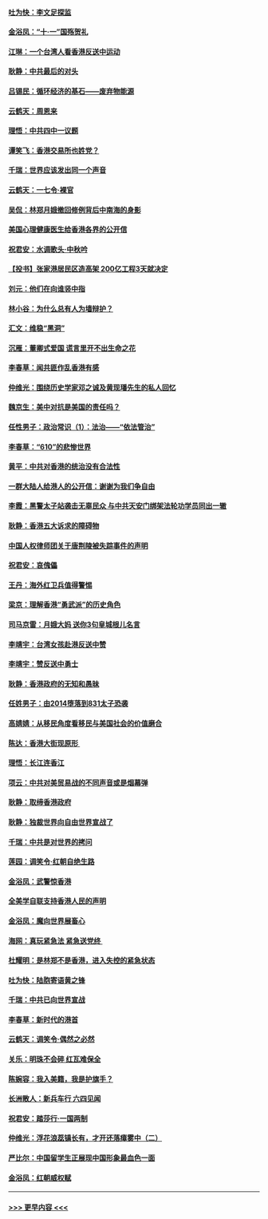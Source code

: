 #### [吐为快：李文足探监](../pages/nsc993/n11509622.md?t=09102311) 
#### [金浴凤：“十‧一”国殇贺礼](../pages/nsc993/n11509593.md?t=09102311) 
#### [江琳：一个台湾人看香港反送中运动](../pages/nsc993/n11509211.md?t=09102311) 
#### [耿静：中共最后的对头](../pages/nsc993/n11508308.md?t=09102311) 
#### [吕锡民：循环经济的基石——废弃物能源](../pages/nsc993/n11508212.md?t=09102311) 
#### [云鹤天：周恩来](../pages/nsc993/n11508055.md?t=09102311) 
#### [理悟：中共四中一议题](../pages/nsc993/n11507782.md?t=09102311) 
#### [谭笑飞：香港交易所也姓党？](../pages/nsc993/n11507753.md?t=09102311) 
#### [千瑞：世界应该发出同一个声音](../pages/nsc993/n11507290.md?t=09102311) 
#### [云鹤天：一七令‧裸官](../pages/nsc993/n11507177.md?t=09102311) 
#### [吴侃：林郑月娥撤回修例背后中南海的身影](../pages/nsc993/n11506876.md?t=09102311) 
#### [美国心理健康医生给香港各界的公开信](../pages/nsc993/n11506809.md?t=09102311) 
#### [祝君安：水调歌头‧中秋吟](../pages/nsc993/n11506758.md?t=09102311) 
#### [【投书】张家港居民区造高架 200亿工程3天就决定](../pages/nsc993/n11506682.md?t=09102311) 
#### [刘元：他们在向谁竖中指](../pages/nsc993/n11505384.md?t=09102311) 
#### [林小谷：为什么总有人为墙辩护？](../pages/nsc993/n11505226.md?t=09102311) 
#### [汇文：维稳“黑洞”](../pages/nsc993/n11504347.md?t=09102311) 
#### [沉雁：董卿式爱国 谎言里开不出生命之花](../pages/nsc993/n11503215.md?t=09102311) 
#### [李春草：闻共匪作乱香港有感](../pages/nsc993/n11503072.md?t=09102311) 
#### [仲维光：围绕历史学家邓之诚及黄现璠先生的私人回忆](../pages/nsc993/n11501330.md?t=09102311) 
#### [魏京生：美中对抗是美国的责任吗？](../pages/nsc993/n11500723.md?t=09102311) 
#### [任性男子：政治常识（1）：法治——“依法管治”](../pages/nsc993/n11500791.md?t=09102311) 
#### [李春草：“610”的悲惨世界](../pages/nsc993/n11501141.md?t=09102311) 
#### [黄平：中共对香港的统治没有合法性](../pages/nsc993/n11499473.md?t=09102311) 
#### [一群大陆人给港人的公开信：谢谢为我们争自由](../pages/nsc993/n11500402.md?t=09102311) 
#### [李霞：黑警太子站袭击无辜民众 与中共天安门绑架法轮功学员同出一辙](../pages/nsc993/n11499805.md?t=09102311) 
#### [耿静：香港五大诉求的障碍物](../pages/nsc993/n11497578.md?t=09102311) 
#### [中国人权律师团关于唐荆陵被失踪事件的声明](../pages/nsc993/n11500014.md?t=09102311) 
#### [祝君安：哀傀儡](../pages/nsc993/n11499776.md?t=09102311) 
#### [王丹：海外红卫兵值得警惕](../pages/nsc993/n11498138.md?t=09102311) 
#### [梁京：理解香港“勇武派”的历史角色](../pages/nsc993/n11498006.md?t=09102311) 
#### [司马京雷：月娥大妈  送你3句皇城根儿名言](../pages/nsc993/n11497885.md?t=09102311) 
#### [李靖宇：台湾女孩赴港反送中赞](../pages/nsc993/n11497721.md?t=09102311) 
#### [李靖宇：赞反送中勇士](../pages/nsc993/n11497452.md?t=09102311) 
#### [耿静：香港政府的无知和愚昧](../pages/nsc993/n11494238.md?t=09102311) 
#### [任姓男子：由2014堕落到831太子恐袭](../pages/nsc993/n11496683.md?t=09102311) 
#### [高婧婧：从移民角度看移民与美国社会的价值磨合](../pages/nsc993/n11495757.md?t=09102311) 
#### [陈达：香港大街现原形 ](../pages/nsc993/n11495441.md?t=09102311) 
#### [理悟：长江连香江](../pages/nsc993/n11495377.md?t=09102311) 
#### [项云：中共对美贸易战的不同声音或是烟幕弹](../pages/nsc993/n11494929.md?t=09102311) 
#### [耿静：取缔香港政府](../pages/nsc993/n11494218.md?t=09102311) 
#### [耿静：独裁世界向自由世界宣战了](../pages/nsc993/n11494190.md?t=09102311) 
#### [千瑞：中共是对世界的拷问](../pages/nsc993/n11493021.md?t=09102311) 
#### [莲园：调笑令‧红朝自绝生路](../pages/nsc993/n11493011.md?t=09102311) 
#### [金浴凤：武警惊香港](../pages/nsc993/n11492994.md?t=09102311) 
#### [全美学自联支持香港人民的声明](../pages/nsc993/n11492630.md?t=09102311) 
#### [金浴凤：魔向世界展畜心](../pages/nsc993/n11492599.md?t=09102311) 
#### [海网：真玩紧急法 紧急送党终 ](../pages/nsc993/n11492535.md?t=09102311) 
#### [杜耀明：是林郑不是香港，进入失控的紧急状态](../pages/nsc993/n11491420.md?t=09102311) 
#### [吐为快：陆胞寄语黄之锋](../pages/nsc993/n11491117.md?t=09102311) 
#### [千瑞：中共已向世界宣战](../pages/nsc993/n11490123.md?t=09102311) 
#### [李春草：新时代的港首](../pages/nsc993/n11489864.md?t=09102311) 
#### [云鹤天：调笑令·偶然之必然](../pages/nsc993/n11489701.md?t=09102311) 
#### [关乐：明珠不会碎 红瓦难保全](../pages/nsc993/n11489647.md?t=09102311) 
#### [陈婉容：我入美籍，我是护旗手？](../pages/nsc993/n11487908.md?t=09102311) 
#### [长洲散人：新兵车行 六四见闻](../pages/nsc993/n11487729.md?t=09102311) 
#### [祝君安：踏莎行‧一国两制](../pages/nsc993/n11487699.md?t=09102311) 
#### [仲维光：浮花浪蕊镇长有，才开还落瘴雾中（二）](../pages/nsc993/n11483286.md?t=09102311) 
#### [严比尔：中国留学生正展现中国形象最血色一面](../pages/nsc993/n11485145.md?t=09102311) 
#### [金浴凤：红朝威权赋](../pages/nsc993/n11485191.md?t=09102311) 

----
#### [ >>> 更早内容 <<< ](../indexes/nsc993-earlier.md)
